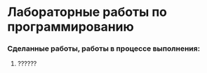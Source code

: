 # Лабораторные работы по программированию
### Сделанные работы, работы в процессе выполнения:
1. ??????
